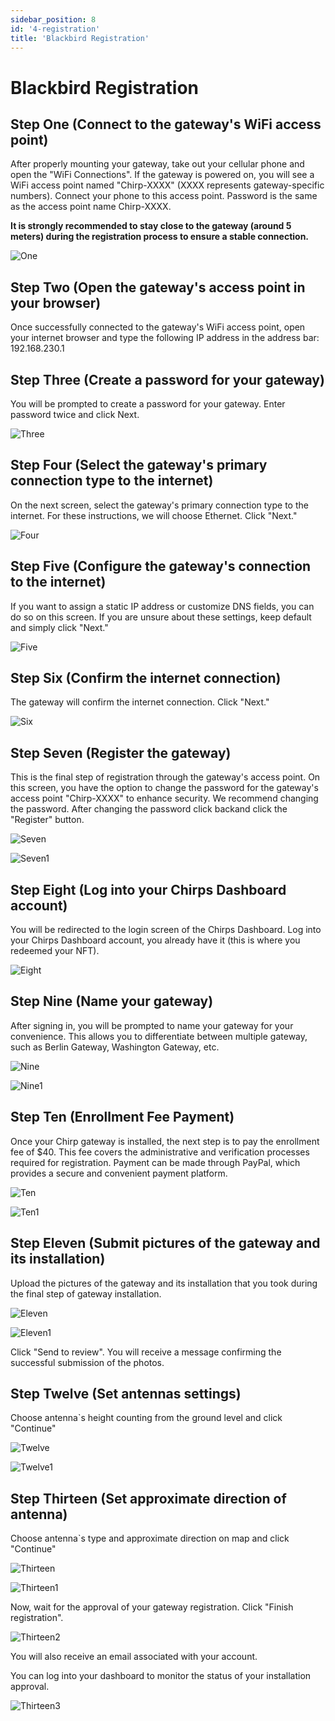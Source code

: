 ```yaml
---
sidebar_position: 8
id: '4-registration'
title: 'Blackbird Registration'
---
```


# Blackbird Registration

## Step One (Connect to the gateway's WiFi access point)

After properly mounting your gateway, take out your cellular phone and open the "WiFi Connections". If the gateway is powered on, you will see a WiFi access point named "Chirp-XXXX" (XXXX represents gateway-specific numbers). Connect your phone to this access point. Password is the same as the access point name Chirp-XXXX.

**It is strongly recommended to stay close to the gateway (around 5 meters) during the registration process to ensure a stable connection.**

![One](one.jpg)

## Step Two (Open the gateway's access point in your browser)

Once successfully connected to the gateway's WiFi access point, open your internet browser and type the following IP address in the address bar: 192.168.230.1

## Step Three (Create a password for your gateway)

You will be prompted to create a password for your gateway. Enter password twice and click Next.

![Three](three.jpg)

## Step Four (Select the gateway's primary connection type to the internet)

On the next screen, select the gateway's primary connection type to the internet. For these instructions, we will choose Ethernet. Click "Next."

![Four](four.jpg)

## Step Five (Configure the gateway's connection to the internet)

If you want to assign a static IP address or customize DNS fields, you can do so on this screen. If you are unsure about these settings, keep default and simply click "Next."

![Five](five.jpg)

## Step Six (Confirm the internet connection)

The gateway will confirm the internet connection. Click "Next."

![Six](six.jpg)

## Step Seven (Register the gateway)

This is the final step of registration through the gateway's access point. On this screen, you have the option to change the password for the gateway's access point "Chirp-XXXX" to enhance security. We recommend changing the password.
After changing the password click backand click the "Register" button.

![Seven](seven.jpg)

![Seven1](seven1.jpg)

## Step Eight (Log into your Chirps Dashboard account)​

You will be redirected to the login screen of the Chirps Dashboard. Log into your Chirps Dashboard account, you already have it (this is where you redeemed your NFT).

![Eight](8-new.png)

## Step Nine (Name your gateway)

After signing in, you will be prompted to name your gateway for your convenience. This allows you to differentiate between multiple gateway, such as Berlin Gateway, Washington Gateway, etc.

![Nine](9-1.png)

![Nine1](9-2.png)

## Step Ten (Enrollment Fee Payment)

Once your Chirp gateway is installed, the next step is to pay the enrollment fee of $40. This fee covers the administrative and verification processes required for registration. Payment can be made through PayPal, which provides a secure and convenient payment platform.

![Ten](10-1.png)

![Ten1](10-2.png)

## Step Eleven (Submit pictures of the gateway and its installation)

Upload the pictures of the gateway and its installation that you took during the final step of gateway installation.

![Eleven](11-1.jpg)

![Eleven1](11-2.jpg)

Click "Send to review". You will receive a message confirming the successful submission of the photos.

## Step Twelve (Set antennas settings)

Choose antenna`s height counting from the ground level and click "Continue"

![Twelve](12-1.jpg)

![Twelve1](12-2.jpg)

## Step Thirteen (Set approximate direction of antenna)

Choose antenna`s type and approximate direction on map and click "Continue"

![Thirteen](13-1.jpg)

![Thirteen1](13-2.jpg)

Now, wait for the approval of your gateway registration. Click "Finish registration".

![Thirteen2](13-3.jpg)

You will also receive an email associated with your account.

You can log into your dashboard to monitor the status of your installation approval.

![Thirteen3](13-4.jpg)
